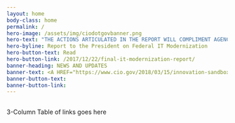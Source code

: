 ```yaml
---
layout: home
body-class: home
permalink: /
hero-image: /assets/img/ciodotgovbanner.png
hero-text: "THE ACTIONS ARTICULATED IN THE REPORT WILL COMPLIMENT AGENCY EFFORTS TO MODERNIZE CITIZEN FACING SERVICES – BY MOVING TO A MORE SECURE, AGILE, AND COST EFFECTIVE INFRASTRUCTURE, MUCH OF WHICH WILL BE PROVIDED BY SHARED SERVICES. "
hero-byline: Report to the President on Federal IT Modernization
hero-button-text: Read
hero-button-link: /2017/12/22/final-it-modernization-report/
banner-heading: NEWS AND UPDATES
banner-text: <A HREF="https://www.cio.gov/2018/03/15/innovation-sandbox-launch/">May 11, 2015 READ THE LATEST FROM THE CIO COMMUNITY</A>
banner-button-text: 
banner-button-link: 
---
```

## 
3-Column Table of links goes here

